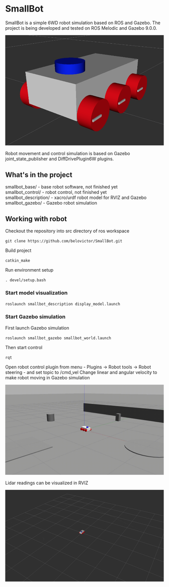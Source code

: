 # SmallBot

SmallBot is a simple 6WD robot simulation based on ROS and Gazebo. The project is being developed and tested on ROS Melodic and Gazebo 9.0.0.

![rviz image](smallbot_description/images/smallbot_rviz.png)

Robot movement and control simulation is based on Gazebo joint_state_publisher and DiffDrivePlugin6W plugins.

## What's in the project

smallbot_base/ - base robot software, not finished yet  
smallbot_control/ - robot control, not finished yet  
smallbot_description/ - xacro/urdf robot model for RVIZ and Gazebo  
smallbot_gazebo/ - Gazebo robot simulation

## Working with robot

Checkout the repository into src directory of ros workspace

``git clone https://github.com/belovictor/SmallBot.git``

Build project

``catkin_make``

Run environment setup

``. devel/setup.bash``

### Start model visualization

``roslaunch smallbot_description display_model.launch``

### Start Gazebo simulation

First launch Gazebo simulation

``roslaunch smallbot_gazebo smallbot_world.launch``

Then start control

``rqt``

Open robot control plugin from menu - Plugins -> Robot tools -> Robot steering - and set topic to /cmd_vel
Change linear and angular velocity to make robot moving in Gazebo simulation

![gazebo circle move animation](smallbot_gazebo/video/smallbot_circle_move.gif)

Lidar readings can be visualized in RVIZ

![rviz image](smallbot_description/images/smallbot_rviz_lidar.png)

